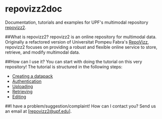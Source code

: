 # repovizz2doc
Documentation, tutorials and examples for UPF's multimodal repository [repovizz2](http://repovizz2.upf.edu).

##What is repovizz2?
repovizz2 is an online repository for multimodal data. Originally a refactored version of Universitat Pompeu Fabra's [RepoVizz](http://repovizz.upf.edu), repovizz2 focuses on providing a robust and flexible online service to store, retrieve, and modify multimodal data.

##How can I use it?
You can start with doing the tutorial on this very repository! The tutorial is structured in the following steps:
* [Creating a datapack](https://github.com/repovizz/repovizz2doc/blob/master/CreatingDatapack.md)
* [Authentication](https://github.com/repovizz/repovizz2doc/blob/master/Authentication.ipynb)
* [Uploading](https://github.com/repovizz/repovizz2doc/blob/master/Upload.ipynb)
* [Retrieving](https://github.com/repovizz/repovizz2doc/blob/master/Retrieval.ipynb)
* [Editing](https://github.com/repovizz/repovizz2doc/blob/master/Edition.ipynb)

##I have a problem/suggestion/complaint! How can I contact you?
Send us an email at [repovizz2@upf.edu].

